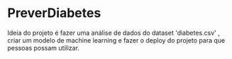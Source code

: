 # PreverDiabetes
 Ideia do projeto é fazer uma análise de dados do dataset 'diabetes.csv' , criar um modelo de machine learning e fazer o deploy do projeto para que pessoas possam utilizar.
